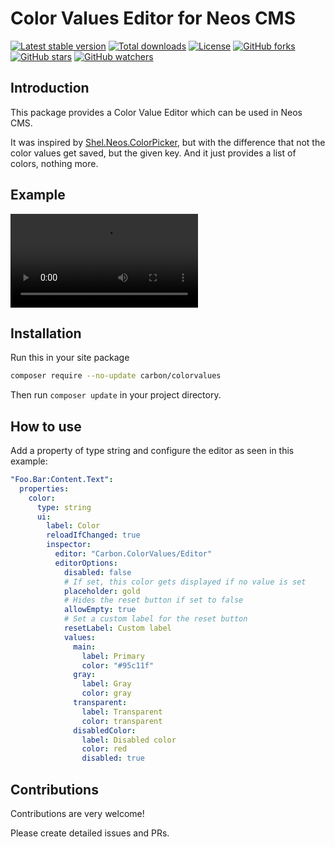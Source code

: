 # Color Values Editor for Neos CMS

[![Latest stable version]][packagist] [![Total downloads]][packagist] [![License]][packagist] [![GitHub forks]][fork] [![GitHub stars]][stargazers] [![GitHub watchers]][subscription]

## Introduction

This package provides a Color Value Editor which can be used in Neos CMS.

It was inspired by [Shel.Neos.ColorPicker], but with the difference that not the color values get saved, but the given key. And it just provides a list of colors, nothing more.

## Example

![example]

## Installation

Run this in your site package

```bash
composer require --no-update carbon/colorvalues
```

Then run `composer update` in your project directory.

## How to use

Add a property of type string and configure the editor as seen in this example:

```yaml
"Foo.Bar:Content.Text":
  properties:
    color:
      type: string
      ui:
        label: Color
        reloadIfChanged: true
        inspector:
          editor: "Carbon.ColorValues/Editor"
          editorOptions:
            disabled: false
            # If set, this color gets displayed if no value is set
            placeholder: gold
            # Hides the reset button if set to false
            allowEmpty: true
            # Set a custom label for the reset button
            resetLabel: Custom label
            values:
              main:
                label: Primary
                color: "#95c11f"
              gray:
                label: Gray
                color: gray
              transparent:
                label: Transparent
                color: transparent
              disabledColor:
                label: Disabled color
                color: red
                disabled: true
```

## Contributions

Contributions are very welcome!

Please create detailed issues and PRs.

[packagist]: https://packagist.org/packages/carbon/colorvalues
[latest stable version]: https://poser.pugx.org/carbon/colorvalues/v/stable
[total downloads]: https://poser.pugx.org/carbon/colorvalues/downloads
[license]: https://poser.pugx.org/carbon/colorvalues/license
[github forks]: https://img.shields.io/github/forks/CarbonPackages/Carbon.ColorValues.svg?style=social&label=Fork
[github stars]: https://img.shields.io/github/stars/CarbonPackages/Carbon.ColorValues.svg?style=social&label=Stars
[github watchers]: https://img.shields.io/github/watchers/CarbonPackages/Carbon.ColorValues.svg?style=social&label=Watch
[fork]: https://github.com/CarbonPackages/Carbon.ColorValues/fork
[stargazers]: https://github.com/CarbonPackages/Carbon.ColorValues/stargazers
[subscription]: https://github.com/CarbonPackages/Carbon.ColorValues/subscription
[shel.neos.colorpicker]: https://github.com/Sebobo/Shel.Neos.ColorPicker
[example]: https://user-images.githubusercontent.com/4510166/145633157-afbaddb9-2005-4d1b-84fb-fb0d37000ebb.mp4
